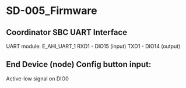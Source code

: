 # SD-005_Firmware

## Coordinator SBC UART Interface
UART module: E_AHI_UART_1
RXD1 - DIO15 (input)
TXD1 - DIO14 (output)

## End Device (node) Config button input:
Active-low signal on DIO0